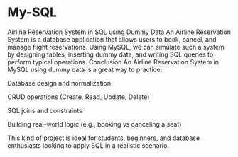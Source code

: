 # My-SQL
Airline Reservation System in SQL using Dummy Data
An Airline Reservation System is a database application that allows users to book, cancel, and manage flight reservations. Using MySQL, we can simulate such a system by designing tables, inserting dummy data, and writing SQL queries to perform typical operations.
Conclusion
An Airline Reservation System in MySQL using dummy data is a great way to practice:

Database design and normalization

CRUD operations (Create, Read, Update, Delete)

SQL joins and constraints

Building real-world logic (e.g., booking vs canceling a seat)

This kind of project is ideal for students, beginners, and database enthusiasts looking to apply SQL in a realistic scenario.
